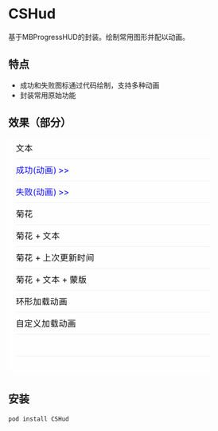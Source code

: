 # CSHud
基于MBProgressHUD的封装。绘制常用图形并配以动画。

## 特点

- 成功和失败图标通过代码绘制，支持多种动画
- 封装常用原始功能

## 效果（部分）

![](/res/cs_hud.gif)

## 安装

`pod install CSHud`


